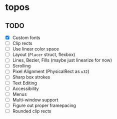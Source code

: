 # topos

## TODO

 - [x] Custom fonts
 - [ ] Clip rects
 - [ ] Use linear color space
 - [ ] Layout (`Placer` struct, flexbox)
 - [ ] Lines, Bezier, Fills (maybe just linearize for now)
 - [ ] Scrolling
 - [ ] Pixel Alignment (PhysicalRect as `u32`)
 - [ ] Sharp box strokes
 - [ ] Text Editing
 - [ ] Accessibility
 - [ ] Menus
 - [ ] Multi-window support
 - [ ] Figure out proper framepacing
 - [ ] Rounded clip rects